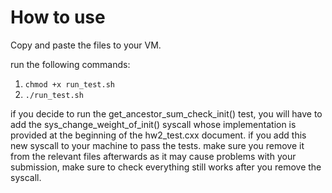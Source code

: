 # How to use

Copy and paste the files to your VM.

run the following commands:
1. ```chmod +x run_test.sh```
2. ```./run_test.sh```

if you decide to run the get_ancestor_sum_check_init() test, you will have to add the sys_change_weight_of_init() syscall whose implementation is provided at the beginning of 
the hw2_test.cxx document. if you add this new syscall to your machine to pass the tests. make sure you remove it from the relevant files afterwards as it may cause problems
with your submission, make sure to check everything still works after you remove the syscall.
